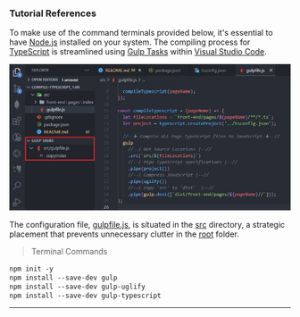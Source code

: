 ### Tutorial References

To make use of the command terminals provided below, it's essential to have [Node.js](https://nodejs.org/en) installed on your system. The compiling process for [TypeScript](https://en.wikipedia.org/wiki/TypeScript) is streamlined using [Gulp Tasks](https://marketplace.visualstudio.com/items?itemName=nickdodd79.gulptasks) within [Visual Studio Code](https://code.visualstudio.com/).

![Gulp Tasks Extension](src/front-end/pages/index/~content/jpg-files/gulp-tasks.jpg)

The configuration file, [gulpfile.js](https://github.com/TertiusRoach/compile-typescript_1.00/blob/main/src/gulpfile.js), is situated in the [src](https://github.com/TertiusRoach/compile-typescript_1.00/tree/main/src) directory, a strategic placement that prevents unnecessary clutter in the [root](https://github.com/TertiusRoach/compile-typescript_1.00/tree/main) folder.

> Terminal Commands

    npm init -y
    npm install --save-dev gulp
    npm install --save-dev gulp-uglify
    npm install --save-dev gulp-typescript

---
